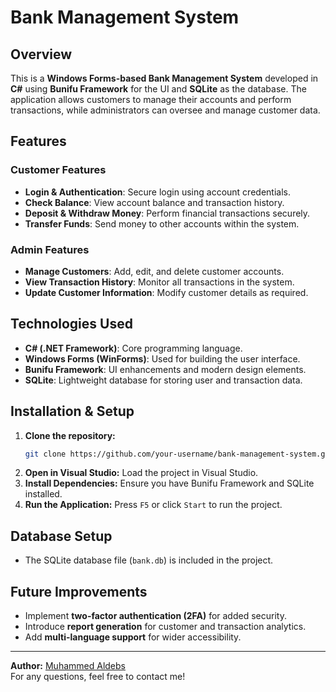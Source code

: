 # Bank Management System

## Overview
This is a **Windows Forms-based Bank Management System** developed in **C#** using **Bunifu Framework** for the UI and **SQLite** as the database. The application allows customers to manage their accounts and perform transactions, while administrators can oversee and manage customer data.

## Features
### Customer Features
- **Login & Authentication**: Secure login using account credentials.
- **Check Balance**: View account balance and transaction history.
- **Deposit & Withdraw Money**: Perform financial transactions securely.
- **Transfer Funds**: Send money to other accounts within the system.

### Admin Features
- **Manage Customers**: Add, edit, and delete customer accounts.
- **View Transaction History**: Monitor all transactions in the system.
- **Update Customer Information**: Modify customer details as required.

## Technologies Used
- **C# (.NET Framework)**: Core programming language.
- **Windows Forms (WinForms)**: Used for building the user interface.
- **Bunifu Framework**: UI enhancements and modern design elements.
- **SQLite**: Lightweight database for storing user and transaction data.

## Installation & Setup
1. **Clone the repository:**
   ```sh
   git clone https://github.com/your-username/bank-management-system.git
   ```
2. **Open in Visual Studio:** Load the project in Visual Studio.
3. **Install Dependencies:** Ensure you have Bunifu Framework and SQLite installed.
4. **Run the Application:** Press `F5` or click `Start` to run the project.

## Database Setup
- The SQLite database file (`bank.db`) is included in the project.

## Future Improvements
- Implement **two-factor authentication (2FA)** for added security.
- Introduce **report generation** for customer and transaction analytics.
- Add **multi-language support** for wider accessibility.

---

**Author:** [Muhammed Aldebs](https://github.com/your-username)  
For any questions, feel free to contact me!

